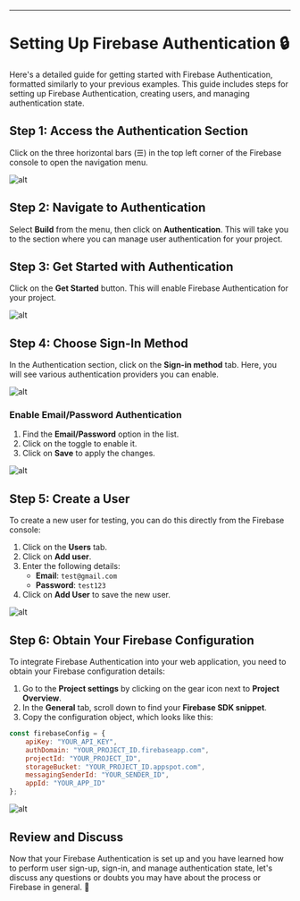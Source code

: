 
---

# Setting Up Firebase Authentication 🔒
Here's a detailed guide for getting started with Firebase Authentication, formatted similarly to your previous examples. This guide includes steps for setting up Firebase Authentication, creating users, and managing authentication state.

## Step 1: Access the Authentication Section
Click on the three horizontal bars (☰) in the top left corner of the Firebase console to open the navigation menu.

![alt](https://github.com/m-ayush-2004/TechnoVit-24/blob/main/assets/au1.png)

## Step 2: Navigate to Authentication
Select **Build** from the menu, then click on **Authentication**. This will take you to the section where you can manage user authentication for your project.

## Step 3: Get Started with Authentication
Click on the **Get Started** button. This will enable Firebase Authentication for your project.

![alt](https://github.com/m-ayush-2004/TechnoVit-24/blob/main/assets/au2.png)

## Step 4: Choose Sign-In Method
In the Authentication section, click on the **Sign-in method** tab. Here, you will see various authentication providers you can enable.

![alt](https://github.com/m-ayush-2004/TechnoVit-24/blob/main/assets/au3.png)


### Enable Email/Password Authentication
1. Find the **Email/Password** option in the list.
2. Click on the toggle to enable it.
3. Click on **Save** to apply the changes.


![alt](https://github.com/m-ayush-2004/TechnoVit-24/blob/main/assets/au3.png)
 
## Step 5: Create a User
To create a new user for testing, you can do this directly from the Firebase console:

1. Click on the **Users** tab.
2. Click on **Add user**.
3. Enter the following details:
   - **Email**: `test@gmail.com`
   - **Password**: `test123`
4. Click on **Add User** to save the new user.

![alt](https://github.com/m-ayush-2004/TechnoVit-24/blob/main/assets/au4.png)
 
## Step 6: Obtain Your Firebase Configuration
To integrate Firebase Authentication into your web application, you need to obtain your Firebase configuration details:

1. Go to the **Project settings** by clicking on the gear icon next to **Project Overview**.
2. In the **General** tab, scroll down to find your **Firebase SDK snippet**.
3. Copy the configuration object, which looks like this:

```javascript
const firebaseConfig = {
    apiKey: "YOUR_API_KEY",
    authDomain: "YOUR_PROJECT_ID.firebaseapp.com",
    projectId: "YOUR_PROJECT_ID",
    storageBucket: "YOUR_PROJECT_ID.appspot.com",
    messagingSenderId: "YOUR_SENDER_ID",
    appId: "YOUR_APP_ID"
};
```
![alt](https://github.com/m-ayush-2004/TechnoVit-24/blob/main/assets/au4.png)
 

## Review and Discuss
Now that your Firebase Authentication is set up and you have learned how to perform user sign-up, sign-in, and manage authentication state, let's discuss any questions or doubts you may have about the process or Firebase in general. 💬
